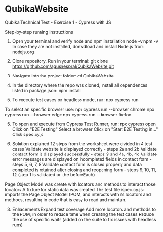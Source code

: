 # QubikaWebsite
Qubika Technical Test - Exercise 1 - Cypress with JS  

Step-by-step running instructions
1. Open your terminal and verify node and npm installation
node -v
npm -v
In case they are not installed, donwdload and install Node.js from nodejs.org

2. Clone repository. Run in your terminal:
git clone https://github.com/agusnespral/QubikaWebsite.git

4. Navigate into the project folder:
cd QubikaWebsite

3. In the directory where the repo was cloned, install all dependences listed in package.json:
npm install

4. To execute test cases on headless mode, run:
npx cypress run

To select an specific browser use:
npx cypress run --browser chrome
npx cypress run --browser edge
npx cypress run --browser firefox

5. To open and execute from Cypress Test Runner, run:
npx cypress open
Click on "E2E Testing"
Select a browser
Click on "Start E2E Testing in..."
Click spec.cy.js 


2. Solution explained
12 steps from the worksheet were divided in 4 test cases
Validate website is displayed correctly - steps 2a and 2b
Validate contact form is displayed successfully - steps 3 and 4a, 4b, 4c
Validate error messages are displayed on incompleted fields in contact form - steps 5, 6, 7, 8
Validate contact form is closed properly and data completed is retained after closing and reopening form - steps 9, 10, 11, 12
(step 1 is validated on the beforeEach)

Page Object Model was create with locators and methods to interact those locators
A fixture for static data was created
The test file (spec.cy.js) imports the Page Object Model (POM) and interacts with its locators and methods, resulting in code that is easy to read and maintain.

3. Enhacements
Expand test coverage
Add more locators and methods to the POM, in order to reduce time when creating the test cases
Reduce the use of specific waits (added on the suite to fix issues with headless runs)
